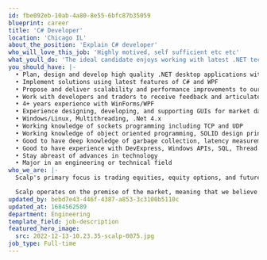 ```yaml
---
id: fbe092eb-10ab-4a80-8e55-6bfc87b35059
blueprint: career
title: 'C# Developer'
location: 'Chicago IL'
about_the_position: 'Explain C# developer'
who_will_love_this_job: 'Highly motived, self sufficient etc etc'
what_youll_do: 'The ideal candidate enjoys working with latest .NET technologies and thrives in a fast-paced and collaborative environment. This individual will be a part of the GUI Core Development team and will be responsible for developing and sustaining high performance, multi-tiered, scalable, Graphical User Interfaces. The successful candidate will enhance existing applications and offer suggestions to improve the architecture and better ways of building and maintaining applications.'
you_should_have: |-
  • Plan, design and develop high quality .NET desktop applications with real-time trading data and order routing
  • Implement solutions using latest features of C# and WPF
  • Propose and deliver scalability and performance improvements to our GUIs
  • Work with developers and traders to receive feedback and articulate ideas for improvements
  • 4+ years experience with WinForms/WPF
  • Experience designing, developing, and supporting GUIs for market data display, trading, risk management, and monitoring applications.
  • Windows/Linux, Multithreading, .Net 4.x
  • Working knowledge of sockets programming including TCP and UDP
  • Working knowledge of object oriented programming, SOLID design principles, and design patterns
  • Good to have deep knowledge of garbage collection, latency measurement and latency optimization
  • Good to have experience with DevExpress, Windows APIs, SQL, Thread pools, messaging systems
  • Stay abreast of advances in technology
  • Major in an engineering or technical field
who_we_are: |-
  Scalp's primary focus is trading equities, equity options, and futures. We aim to better the market through tighter spreads, and providing liquidity to all market participants.

  Scalp operates on the premise of the market, meaning that we believe in the creation of jobs, and capital formation through a well regulated capital market structure. This belief helps to drive our design, implementation and execution of our trading decisions.
updated_by: bebd7e43-446f-4387-a853-3c3100b5110c
updated_at: 1684562589
department: Engineering
template_field: job-description
featured_hero_image:
  src: 2022-12-13-10.23.35-scalp-0075.jpg
job_type: Full-time
---
```

